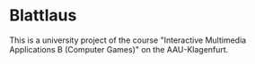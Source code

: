 # Blattlaus

This is a university project of the course "Interactive Multimedia Applications B (Computer Games)" on the AAU-Klagenfurt.
